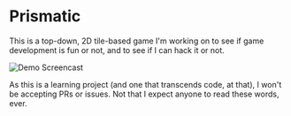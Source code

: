 Prismatic
=========

This is a top-down, 2D tile-based game I'm working on to see if
game development is fun or not, and to see if I can hack it or
not.

![Demo Screencast](https://jameshunt-us.s3.amazonaws.com/prisma/prisma.gif)

As this is a learning project (and one that transcends code, at
that), I won't be accepting PRs or issues.  Not that I expect
anyone to read these words, ever.
